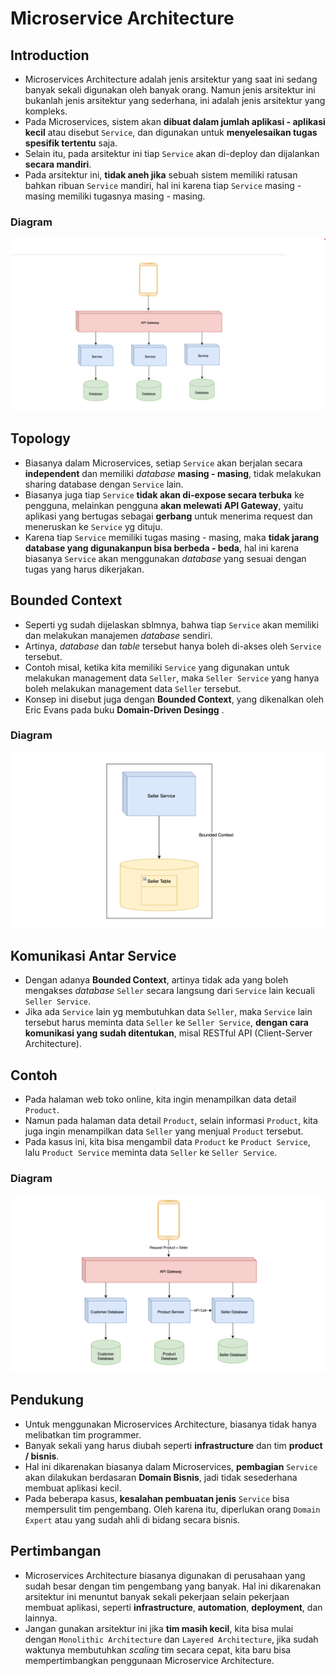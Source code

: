 # Microservice Architecture

## Introduction

- Microservices Architecture adalah jenis arsitektur yang saat ini sedang banyak sekali digunakan oleh banyak orang. Namun jenis arsitektur ini bukanlah jenis arsitektur yang sederhana, ini adalah jenis arsitektur yang kompleks.
- Pada Microservices, sistem akan **dibuat dalam jumlah aplikasi - aplikasi kecil** atau disebut `Service`, dan digunakan untuk **menyelesaikan tugas spesifik tertentu** saja.
- Selain itu, pada arsitektur ini tiap `Service` akan di-deploy dan dijalankan **secara mandiri**.
- Pada arsitektur ini, **tidak aneh jika** sebuah sistem memiliki ratusan bahkan ribuan `Service` mandiri, hal ini karena tiap `Service` masing - masing memiliki tugasnya masing - masing.

### Diagram

![Diagram](./assets/section-11-01.png)

## Topology

- Biasanya dalam Microservices, setiap `Service` akan berjalan secara **independent** dan memiliki _database_ **masing - masing**, tidak melakukan sharing database dengan `Service` lain.
- Biasanya juga tiap `Service` **tidak akan di-expose secara terbuka** ke pengguna, melainkan pengguna **akan melewati API Gateway**, yaitu aplikasi yang bertugas sebagai **gerbang** untuk menerima request dan meneruskan ke `Service` yg dituju.
- Karena tiap `Service` memiliki tugas masing - masing, maka **tidak jarang database yang digunakanpun bisa berbeda - beda**, hal ini karena biasanya `Service` akan menggunakan _database_ yang sesuai dengan tugas yang harus dikerjakan.

## Bounded Context

- Seperti yg sudah dijelaskan sblmnya, bahwa tiap `Service` akan memiliki dan melakukan manajemen _database_ sendiri.
- Artinya, _database_ dan _table_ tersebut hanya boleh di-akses oleh `Service` tersebut.
- Contoh misal, ketika kita memiliki `Service` yang digunakan untuk melakukan management data `Seller`, maka `Seller Service` yang hanya boleh melakukan management data `Seller` tersebut.
- Konsep ini disebut juga dengan **Bounded Context**, yang dikenalkan oleh Eric Evans pada buku **Domain-Driven Desingg** .

### Diagram

![Diagram](./assets/section-11-02.png)

## Komunikasi Antar Service

- Dengan adanya **Bounded Context**, artinya tidak ada yang boleh mengakses _database_ `Seller` secara langsung dari `Service` lain kecuali `Seller Service`.
- Jika ada `Service` lain yg membutuhkan data `Seller`, maka `Service` lain tersebut harus meminta data `Seller` ke `Seller Service`, **dengan cara komunikasi yang sudah ditentukan**, misal RESTful API (Client-Server Architecture).

## Contoh

- Pada halaman web toko online, kita ingin menampilkan data detail `Product`.
- Namun pada halaman data detail `Product`, selain informasi `Product`, kita juga ingin menampilkan data `Seller` yang menjual `Product` tersebut.
- Pada kasus ini, kita bisa mengambil data `Product` ke `Product Service`, lalu `Product Service` meminta data `Seller` ke `Seller Service`.

### Diagram

![Diagram](./assets/section-11-03.png)

## Pendukung

- Untuk menggunakan Microservices Architecture, biasanya tidak hanya melibatkan tim programmer.
- Banyak sekali yang harus diubah seperti **infrastructure** dan tim **product / bisnis**.
- Hal ini dikarenakan biasanya dalam Microservices, **pembagian** `Service` akan dilakukan berdasaran **Domain Bisnis**, jadi tidak sesederhana membuat aplikasi kecil.
- Pada beberapa kasus, **kesalahan pembuatan jenis** `Service` bisa mempersulit tim pengembang. Oleh karena itu, diperlukan orang `Domain Expert` atau yang sudah ahli di bidang secara bisnis.

## Pertimbangan

- Microservices Architecture biasanya digunakan di perusahaan yang sudah besar dengan tim pengembang yang banyak. Hal ini dikarenakan arsitektur ini menuntut banyak sekali pekerjaan selain pekerjaan membuat aplikasi, seperti **infrastructure**, **automation**, **deployment**, dan lainnya.
- Jangan gunakan arsitektur ini jika **tim masih kecil**, kita bisa mulai dengan `Monolithic Architecture` dan `Layered Architecture`, jika sudah waktunya membutuhkan _scaling_ tim secara cepat, kita baru bisa mempertimbangkan penggunaan Microservice Architecture.
